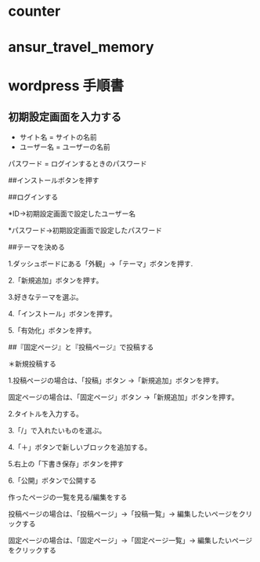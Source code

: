 # counter
# ansur_travel_memory

# wordpress 手順書

## 初期設定画面を入力する
* サイト名 = サイトの名前
* ユーザー名 = ユーザーの名前

パスワード = ログインするときのパスワード

##インストールボタンを押す

##ログインする

\*ID->初期設定画面で設定したユーザー名

\*パスワード->初期設定画面で設定したパスワード

##テーマを決める

1.ダッシュボードにある「外観」->「テーマ」ボタンを押す.

2.「新規追加」ボタンを押す。

3.好きなテーマを選ぶ。

4.「インストール」ボタンを押す。

5.「有効化」ボタンを押す。

##『固定ページ』と『投稿ページ』で投稿する

＊新規投稿する

1.投稿ページの場合は、「投稿」ボタン →「新規追加」ボタンを押す。

固定ページの場合は、「固定ページ」ボタン →「新規追加」ボタンを押す。

2.タイトルを入力する。

3.「/」で入れたいものを選ぶ。

4.「＋」ボタンで新しいブロックを追加する。

5.右上の「下書き保存」ボタンを押す

6.「公開」ボタンで公開する

作ったページの一覧を見る/編集をする

投稿ページの場合は、「投稿ページ」→「投稿一覧」→ 編集したいページをクリックする

固定ページの場合は、「固定ページ」→「固定ページ一覧」→ 編集したいページをクリックする
